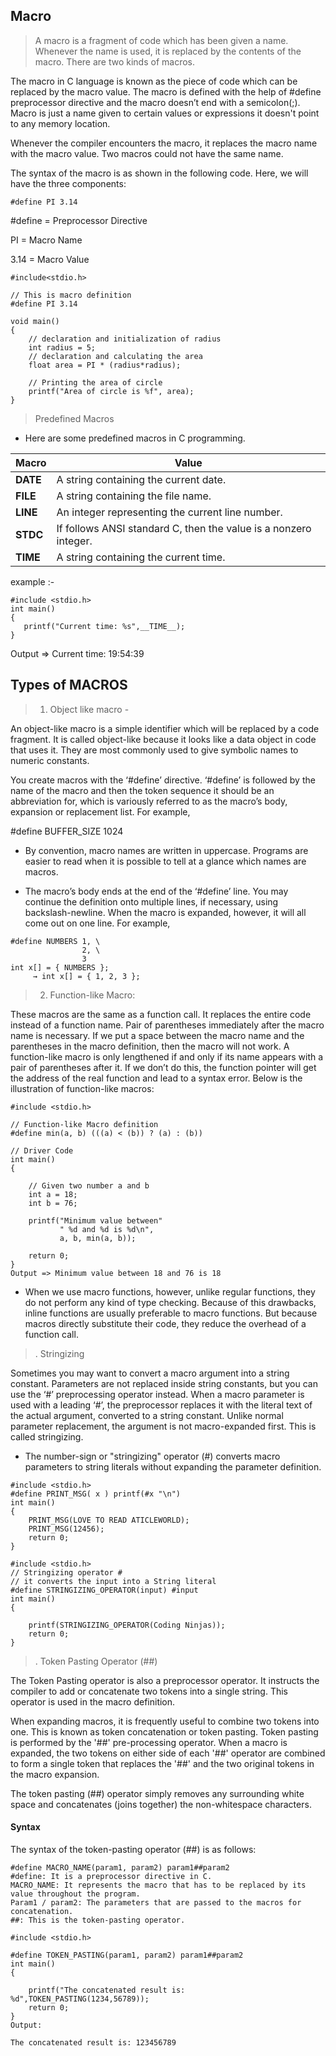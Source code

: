 ## Macro

> A macro is a fragment of code which has been given a name. Whenever the name is used, it is replaced by the contents of the macro. There are two kinds of macros.

The macro in C language is known as the piece of code which can be replaced by the macro value. The macro is defined with the help of #define preprocessor directive and the macro doesn’t end with a semicolon(;). Macro is just a name given to certain values or expressions it doesn't point to any memory location.

Whenever the compiler encounters the macro, it replaces the macro name with the macro value. Two macros could not have the same name.

The syntax of the macro is as shown in the following code. Here, we will have the three components:
```
#define PI 3.14
```
#define = Preprocessor Directive

PI = Macro Name

3.14 = Macro Value

```
#include<stdio.h>

// This is macro definition
#define PI 3.14

void main()
{
    // declaration and initialization of radius
    int radius = 5;
    // declaration and calculating the area
    float area = PI * (radius*radius); 
    
    // Printing the area of circle
    printf("Area of circle is %f", area);
}

```

> Predefined Macros

* Here are some predefined macros in C programming.

|Macro | Value|
|---|---|
|__DATE__	|A string containing the current date.|
|__FILE__	|A string containing the file name.|
|__LINE__	|An integer representing the current line number.|
|__STDC__	|If follows ANSI standard C, then the value is a nonzero integer.|
|__TIME__	|A string containing the current time.|


example :-
```
#include <stdio.h>
int main()
{
   printf("Current time: %s",__TIME__);   
}

```
Output => Current time: 19:54:39

## Types of MACROS

>1. Object like macro -

An object-like macro is a simple identifier which will be replaced by a code fragment. It is called object-like because it looks like a data object in code that uses it. They are most commonly used to give symbolic names to numeric constants.

You create macros with the ‘#define’ directive. ‘#define’ is followed by the name of the macro and then the token sequence it should be an abbreviation for, which is variously referred to as the macro’s body, expansion or replacement list. For example,

#define BUFFER_SIZE 1024

* By convention, macro names are written in uppercase. Programs are easier to read when it is possible to tell at a glance which names are macros.

* The macro’s body ends at the end of the ‘#define’ line. You may continue the definition onto multiple lines, if necessary, using backslash-newline. When the macro is expanded, however, it will all come out on one line. For example,
```
#define NUMBERS 1, \
                2, \
                3
int x[] = { NUMBERS };
     → int x[] = { 1, 2, 3 };
```


>2. Function-like Macro:

These macros are the same as a function call. It replaces the entire code instead of a function name. Pair of parentheses immediately after the macro name is necessary. If we put a space between the macro name and the parentheses in the macro definition, then the macro will not work. 
A function-like macro is only lengthened if and only if its name appears with a pair of parentheses after it. If we don’t do this, the function pointer will get the address of the real function and lead to a syntax error.
Below is the illustration of function-like macros:

```
#include <stdio.h>
 
// Function-like Macro definition
#define min(a, b) (((a) < (b)) ? (a) : (b))
 
// Driver Code
int main()
{
 
    // Given two number a and b
    int a = 18;
    int b = 76;
 
    printf("Minimum value between"
           " %d and %d is %d\n",
           a, b, min(a, b));
 
    return 0;
}
Output => Minimum value between 18 and 76 is 18
```

* When we use macro functions, however, unlike regular functions, they do not perform any kind of type checking. Because of this drawbacks, inline functions are usually preferable to macro functions. But because macros directly substitute their code, they reduce the overhead of a function call.


>. Stringizing

Sometimes you may want to convert a macro argument into a string constant. Parameters are not replaced inside string constants, but you can use the ‘#’ preprocessing operator instead. When a macro parameter is used with a leading ‘#’, the preprocessor replaces it with the literal text of the actual argument, converted to a string constant. Unlike normal parameter replacement, the argument is not macro-expanded first. This is called stringizing.

* The number-sign or "stringizing" operator (#) converts macro parameters to string literals without expanding the parameter definition. 


```
#include <stdio.h>
#define PRINT_MSG( x ) printf(#x "\n")
int main()
{
    PRINT_MSG(LOVE TO READ ATICLEWORLD);
    PRINT_MSG(12456);
    return 0;
}

#include <stdio.h>
// Stringizing operator #
// it converts the input into a String literal
#define STRINGIZING_OPERATOR(input) #input
int main()
{
    
    printf(STRINGIZING_OPERATOR(Coding Ninjas));
    return 0;
}

```

>. Token Pasting Operator (##)

The Token Pasting operator is also a preprocessor operator. It instructs the compiler to add or concatenate two tokens into a single string. This operator is used in the macro definition.

When expanding macros, it is frequently useful to combine two tokens into one. This is known as token concatenation or token pasting. Token pasting is performed by the '##' pre-processing operator. When a macro is expanded, the two tokens on either side of each '##' operator are combined to form a single token that replaces the '##' and the two original tokens in the macro expansion.

The token pasting (##) operator simply removes any surrounding white space and concatenates (joins together) the non-whitespace characters.

#### Syntax
The syntax of the token-pasting operator (##) is as follows:

```
#define MACRO_NAME(param1, param2) param1##param2
#define: It is a preprocessor directive in C.
MACRO_NAME: It represents the macro that has to be replaced by its value throughout the program.
Param1 / param2: The parameters that are passed to the macros for concatenation.
##: This is the token-pasting operator.
```

```
#include <stdio.h>

#define TOKEN_PASTING(param1, param2) param1##param2
int main()
{
    
    printf("The concatenated result is: %d",TOKEN_PASTING(1234,56789));
    return 0;
}
Output: 

The concatenated result is: 123456789
```
